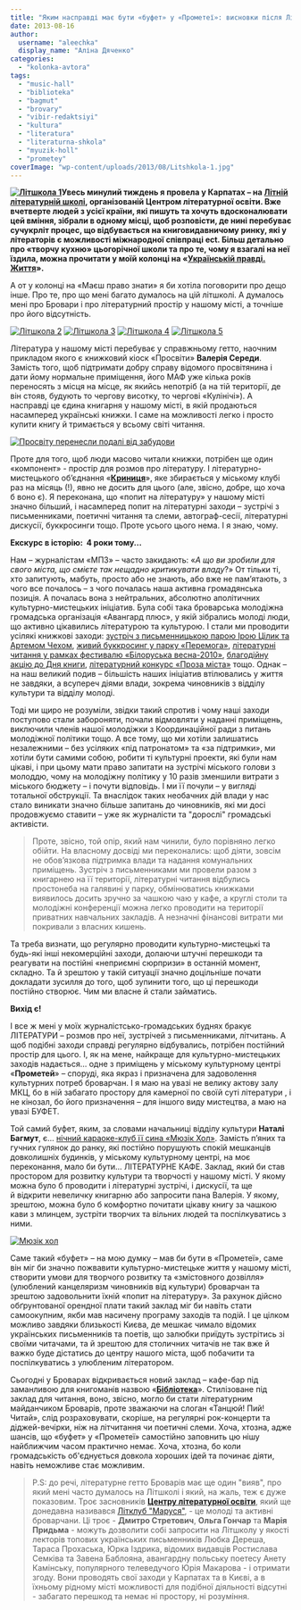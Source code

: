 ```yaml
---
title: "Яким насправді має бути «буфет» у «Прометеї»: висновки після Літшколи"
date: 2013-08-16
author: 
  username: "aleechka"
  display_name: "Аліна Дяченко"
categories: 
  - "kolonka-avtora"
tags: 
  - "music-hall"
  - "biblioteka"
  - "bagmut"
  - "brovary"
  - "vibir-redaktsiyi"
  - "kultura"
  - "literatura"
  - "literaturna-shkola"
  - "myuzik-holl"
  - "prometey"
coverImage: "wp-content/uploads/2013/08/Litshkola-1.jpg"
---
```


**[![Літшкола 1](https://mpz.brovary.org/wp-content/uploads/2013/08/Litshkola-1.jpg)](https://mpz.brovary.org/wp-content/uploads/2013/08/Litshkola-1.jpg)Увесь минулий тиждень я провела у Карпатах – на [Літній літературній школі](https://www.youtube.com/watch?v=hy7T7QI7QLU&feature=youtube_gdata_player), організованій Центром літературної освіти. Вже вчетверте людей з усієї країни, які пишуть та хочуть вдосконалювати цей вміння, зібрали в одному місці, щоб розповісти, де нині перебуває сучукрліт процес, що відбувається на книговидавничому ринку, які у літераторів є можливості міжнародної співпраці ect. Більш детально про «творчу кухню» цьогорічної школи та про те, чому я взагалі на неї їздила, можна прочитати у моїй колонці на «[Українській правді. Життя](http://life.pravda.com.ua/columns/2013/08/14/136337/)».**

А от у колонці на «Маєш право знати» я би хотіла поговорити про дещо інше. Про те, про що мені багато думалось на цій літшколі. А думалось мені про Бровари і про літературний простір у нашому місті, а точніше про його відсутність.

[![Літшкола 2](https://mpz.brovary.org/wp-content/uploads/2013/08/Litshkola-2.jpg)](https://mpz.brovary.org/wp-content/uploads/2013/08/Litshkola-2.jpg) [![Літшкола 3](https://mpz.brovary.org/wp-content/uploads/2013/08/Litshkola-3.jpg)](https://mpz.brovary.org/wp-content/uploads/2013/08/Litshkola-3.jpg) [![Літшкола 4](https://mpz.brovary.org/wp-content/uploads/2013/08/Litshkola-4.jpg)](https://mpz.brovary.org/wp-content/uploads/2013/08/Litshkola-4.jpg) [![Літшкола 5](https://mpz.brovary.org/wp-content/uploads/2013/08/Litshkola-5.jpg)](https://mpz.brovary.org/wp-content/uploads/2013/08/Litshkola-5.jpg)

Література у нашому місті перебуває у справжньому гетто, наочним прикладом якого є книжковий кіоск «Просвіти» **Валерія Середи**. Замість того, щоб підтримати добру справу відомого просвітянина і дати йому нормальне приміщення, його МАФ уже кілька років переносять з місця на місце, як якийсь непотріб (а на тій території, де він стояв, будують то чергову висотку, то чергові «Кулінічі»). А насправді це єдина книгарня у нашому місті, в якій продаються насамперед українські книжки. І саме на можливості легко і просто купити книгу й тримається у всьому світі читання.

[![Просвіту перенесли подалі від забудови](https://mpz.brovary.org/wp-content/uploads/2013/08/Prosvitu-perenesli-podali-vid-zabudovi.jpg)](https://mpz.brovary.org/wp-content/uploads/2013/08/Prosvitu-perenesli-podali-vid-zabudovi.jpg)

Проте для того, щоб люди масово читали книжки, потрібен ще один «компонент» - простір для розмов про літературу. І літературно-мистецького об’єднання «**[Криниця](http://krynytsya.ucoz.ua/)**», яке збирається у міському клубі раз на місяць (!), явно не досить для цього (але, звісно, добре, що хоча б воно є). Я переконана, що «попит на літературу» у нашому місті значно більший, і насамперед попит на літературні заходи – зустрічі з письменниками, поетичні читання та слеми, автограф-сесії, літературні дискусії, буккросинги тощо. Проте усього цього нема. І я знаю, чому.

**Екскурс в історію:  4 роки тому...**

Нам – журналістам «МПЗ» – часто закидають: «_А що ви зробили для свого міста, що смієте так нещадно критикувати владу_?» От тільки ті, хто запитують, мабуть, просто або не знають, або вже не пам’ятають, з чого все почалось – з чого почалась наша активна громадянська позиція. А почалась вона з нейтральних, абсолютно аполітичних культурно-мистецьких ініціатив. Була собі така броварська молодіжна громадська організація «Авангард плюс», у якій зібрались молоді люди, що активно цікавились літературою та культурою. І стали ми проводити усілякі книжкові заходи: [зустріч з письменницькою парою Ірою Цілик та Артемом Чехом](https://vk.com/event9846753), [живий буккросинг у парку «Перемога»](https://vk.com/event17198105), [літературні читання у рамках фестивалю «Білоруська весна-2010»](https://vk.com/event17674848), [благодійну акцію до Дня книги](https://vk.com/pravo.znaty.brovary#/event26351610), [літературний конкурс «Проза міста»](https://www.facebook.com/prozamista) тощо. Однак – на наш великий подив – більшість наших ініціатив втілювались у життя не завдяки, а всупереч діями влади, зокрема чиновників з відділу культури та відділу молоді.

Тоді ми щиро не розуміли, звідки такий спротив і чому наші заходи поступово стали забороняти, почали відмовляти у наданні приміщень, виключили членів нашої молодіжки з Координаційної ради з питань молодіжної політики тощо. А все тому, що ми хотіли залишатись незалежними – без усіляких «під патронатом» та «за підтримки», ми хотіли бути самими собою, робити ті культурні проекти, які були нам цікаві, і при цьому мати право запитати на зустрічі міського голови з молоддю, чому на молодіжну політику у 10 разів зменшили витрати з міського бюджету – і почути відповідь. І ми її почули – у вигляді тотальної обструкції. Та внаслідок таких необачних дій влади у нас стало виникати значно більше запитань до чиновників, які ми досі продовжуємо ставити – уже як журналісти та "дорослі" громадські активісти.

> Проте, звісно, той опір, який нам чинили, було порівняно легко обійти. На власному досвіді ми переконались: щоб діяти, зовсім не обов’язкова підтримка влади та надання комунальних приміщень. Зустріч з письменниками ми провели разом з книгарнею на її території, літературні читання відбулись простонеба на галявині у парку, обмінюватись книжками виявилось досить зручно за чашкою чаю у кафе, а круглі столи та молодіжні конференції можна легко проводити на території приватних навчальних закладів. А незначні фінансові витрати ми покривали з власних кишень.

Та треба визнати, що регулярно проводити культурно-мистецькі та будь-які інші некомерційні заходи, долаючи штучні перешкоди та реагувати на постійні «неприємні сюрпризи» в останній момент, складно. Та й зрештою у такій ситуації значно доцільніше почати докладати зусилля до того, щоб зупинити того, що ці перешкоди постійно створює. Чим ми власне й стали займатись.

**Вихід є!**

І все ж мені у моїх журналістсько-громадських буднях бракує ЛІТЕРАТУРИ – розмов про неї, зустрічей з письменниками, літчитань. А щоб подібні заходи справді регулярно відбувались, потрібен постійний простір для цього. І, як на мене, найкраще для культурно-мистецьких заходів надається… одне з приміщень у міському культурному центрі «**Прометей**» – споруді, яка якраз і призначена для задоволення культурних потреб броварчан. І я маю на увазі не велику актову залу МКЦ, бо в ній забагато простору для камерної по своїй суті літератури , і не кінозал, бо його призначення – для іншого виду мистецтва, а маю на увазі БУФЕТ.

Той самий буфет, яким, за словами начальниці відділу культури **Наталі Багмут**, є… [нічний караоке-клуб її сина «Мюзік Хол»](https://mpz.brovary.org/brovarska-sim-ya-istoriya-odniyeyi-kulturnoyi-shemi-ch-1/). Замість п’яних та гучних гулянок до ранку, які постійно порушують спокій мешканців довколишніх будинків, у міському культурному центрі, на моє переконання, мало би бути… ЛІТЕРАТУРНЕ КАФЕ. Заклад, який би став простором для розвитку культури та творчості у нашому місті. У якому можна було б проводити і літературні зустрічі, і дискусії, та ще й відкрити невеличку книгарню або запросити пана Валерія. У якому, зрештою, можна було б комфортно почитати цікаву книгу за чашкою кави з млинцем, зустріти творчих та вільних людей та поспілкуватись з ними.

[![Мюзік хол](https://mpz.brovary.org/wp-content/uploads/2013/08/Myuzik-hol.jpg)](https://mpz.brovary.org/wp-content/uploads/2013/08/Myuzik-hol.jpg)

Саме такий «буфет» – на мою думку – мав би бути в «Прометеї», саме він міг би значно пожвавити культурно-мистецьке життя у нашому місті, створити умови для творчого розвитку та «змістовного дозвілля» (улюблений канцеляризм чиновників від культури) броварчан та зрештою задовольнити їхній «попит на літературу». За рахунок дійсно обґрунтованої орендної плати такий заклад міг би навіть стати самоокупним, якби мав насичену програму заходів та подій. І це цілком можливо завдяки близькості Києва, де мешкає чимало відомих українських письменників та поетів, що залюбки приїдуть зустрітись зі своїми читачами, та й зрештою для столичних читачів не так вже й важко буде дістатись до центру нашого міста, щоб побачити та поспілкуватись з улюбленим літератором.

Сьогодні у Броварах відкривається новий заклад – кафе-бар під заманливою для книгоманів назвою «[**Бібліотека**](https://vk.com/biblioteka_bar)». Стилізоване під заклад для читання, воно, звісно, могло би стати літературним майданчиком Броварів, проте зважаючи на слоган «Танцюй! Пий! Читай», слід розраховувати, скоріше, на регулярні рок-концерти та діджей-вечірки, ніж на літчитання чи поетичні слеми. Хоча, хтозна, адже шансів, що «буфет» у «Прометеї» самостійно заповнить цю нішу найближчим часом практично немає. Хоча, хтозна, бо коли громадськість об'єднується довкола хороших ідей та починає діяти, навіть неможливе стає можливим.

> P.S: до речі, літературне гетто Броварів має ще один "вияв", про який мені часто думалось на Літшколі і який, на жаль, теж є дуже показовим. Троє засновників [**Центру літературної освіти**](https://www.facebook.com/CenterforLiteraryEducation), який ще донедавна називався [Літклуб "Маруся"](https://www.facebook.com/litclub.marusia), - це молоді та активні броварчани. Ці троє - **Дмитро Стретович**, **Ольга Гончар** та **Марія Придьма** - можуть дозволити собі запросити на Літшколу у якості лекторів топових українських письменників Любка Дереша, Тараса Прохаська, Юрка Іздрика, відомих видавців Ростислава Семківа та Завена Баблояна, авангардну польську поетесу Анету Камінську, популярного телеведучого Юрія Макарова - і отримати згоду. Вони проводять свої заходи у Карпатах та в Києві, а в їхньому рідному місті можливості для подібної діяльності відсутні - забагато перешкод та немає ні простору, ні розуміння.
